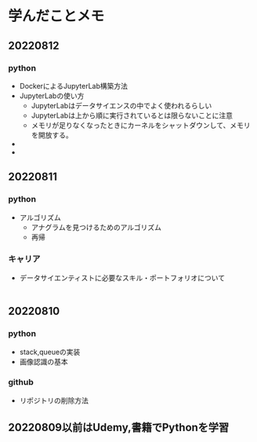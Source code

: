 # 学んだことメモ

## 20220812
### python
* DockerによるJupyterLab構築方法
* JupyterLabの使い方
  * JupyterLabはデータサイエンスの中でよく使われるらしい
  * JupyterLabは上から順に実行されているとは限らないことに注意
  * メモリが足りなくなったときにカーネルをシャットダウンして、メモリを開放する。
* 
* 

## 20220811
### python
* アルゴリズム
  * アナグラムを見つけるためのアルゴリズム
  * 再帰

### キャリア
* データサイエンティストに必要なスキル・ポートフォリオについて      
    <br>

## 20220810
### python
* stack,queueの実装
* 画像認識の基本

### github
* リポジトリの削除方法

## 20220809以前はUdemy,書籍でPythonを学習
